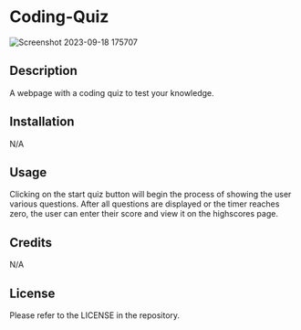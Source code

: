 # Coding-Quiz
![Screenshot 2023-09-18 175707](https://github.com/ThirstyWombat/Coding-Quiz/assets/122827259/c4817630-82c8-4032-8292-d563d6a080d0)

## Description

A webpage with a coding quiz to test your knowledge.

## Installation

N/A

## Usage

Clicking on the start quiz button will begin the process of showing the user various questions. After all questions are displayed or the timer reaches zero, the user can enter their score and view it on the highscores page.

## Credits

N/A

## License

Please refer to the LICENSE in the repository.
